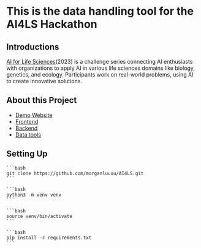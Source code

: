 # This is the data handling tool for the AI4LS Hackathon 

## Introductions
[AI for Life Sciences](https://ai4lifesciences.com/about/)(2023) is a challenge series connecting AI enthusiasts with organizations to apply AI in various life sciences domains like biology, genetics, and ecology. Participants work on real-world problems, using AI to create innovative solutions.

## About this Project
  - [Demo Website](http://13.213.141.140/) 
  - [Frontend](https://github.com/bobotangpy/AI4SL-Frontend)
  - [Backend](https://github.com/justinlctstudy96/ai4ls_backend/tree/main)
  - [Data tools](https://github.com/morganluuuu/AI4LS/tree/main)
    
## Setting Up
    ```bash
    git clone https://github.com/morganluuuu/AI4LS.git
    ```
    
    ```bash
    python3 -m venv venv
    ```
    
    ```bash
    source venv/bin/activate
    ```
    
    ```bash
    pip install -r requirements.txt
    ```
